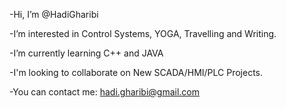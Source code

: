 -Hi, I’m @HadiGharibi

-I’m interested in Control Systems, YOGA, Travelling and Writing.

-I’m currently learning C++ and JAVA

-I'm looking to collaborate on New SCADA/HMI/PLC Projects.

-You can contact me: hadi.gharibi@gmail.com


<!---
HadiGharibi/HadiGharibi is a ✨ special ✨ repository because its `README.md` (this file) appears on your GitHub profile.
You can click the Preview link to take a look at your changes.
--->
